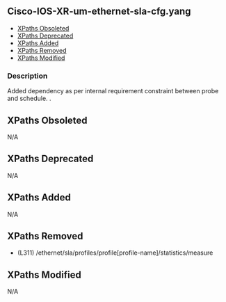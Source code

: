 ## Cisco-IOS-XR-um-ethernet-sla-cfg.yang

- [XPaths Obsoleted](#xpaths-obsoleted)
- [XPaths Deprecated](#xpaths-deprecated)
- [XPaths Added](#xpaths-added)
- [XPaths Removed](#xpaths-removed)
- [XPaths Modified](#xpaths-modified)

### Description

 Added dependency as per internal requirement constraint between probe and schedule. .

## XPaths Obsoleted

N/A

## XPaths Deprecated

N/A

## XPaths Added

N/A

## XPaths Removed

- (L311)	/ethernet/sla/profiles/profile[profile-name]/statistics/measure

## XPaths Modified

N/A

